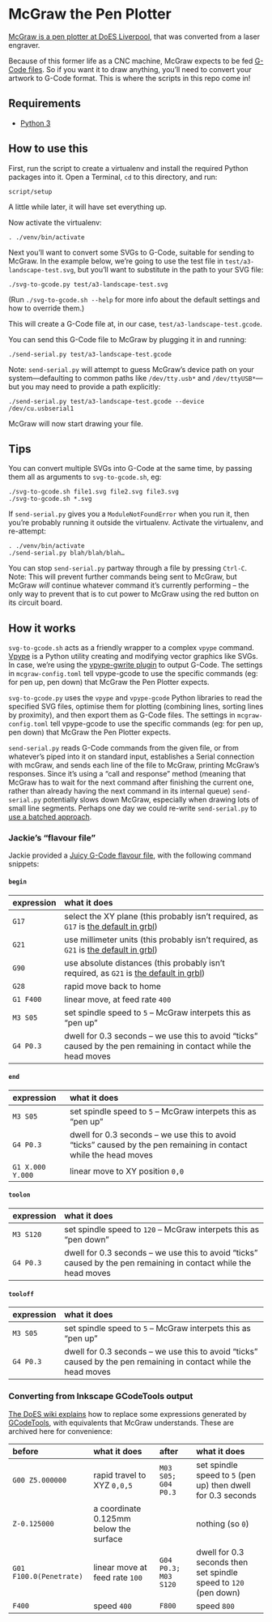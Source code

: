 # McGraw the Pen Plotter

[McGraw is a pen plotter at DoES Liverpool](https://github.com/DoESLiverpool/somebody-should/wiki/Pen-Plotter-McGraw), that was converted from a laser engraver.

Because of this former life as a CNC machine, McGraw expects to be fed [G-Code files](https://en.wikipedia.org/wiki/G-code). So if you want it to draw anything, you’ll need to convert your artwork to G-Code format. This is where the scripts in this repo come in!

## Requirements

- [Python 3](https://www.python.org/downloads/)

## How to use this

First, run the script to create a virtualenv and install the required Python packages into it. Open a Terminal, `cd` to this directory, and run:

    script/setup

A little while later, it will have set everything up.

Now activate the virtualenv:

    . ./venv/bin/activate

Next you’ll want to convert some SVGs to G-Code, suitable for sending to McGraw. In the example below, we’re going to use the test file in `test/a3-landscape-test.svg`, but you’ll want to substitute in the path to your SVG file:

    ./svg-to-gcode.py test/a3-landscape-test.svg

(Run `./svg-to-gcode.sh --help` for more info about the default settings and how to override them.)

This will create a G-Code file at, in our case, `test/a3-landscape-test.gcode`.

You can send this G-Code file to McGraw by plugging it in and running:

    ./send-serial.py test/a3-landscape-test.gcode

Note: `send-serial.py` will attempt to guess McGraw’s device path on your system—defaulting to common paths like `/dev/tty.usb*` and `/dev/ttyUSB*`—but you may need to provide a path explicitly:

    ./send-serial.py test/a3-landscape-test.gcode --device /dev/cu.usbserial1

McGraw will now start drawing your file.

## Tips

You can convert multiple SVGs into G-Code at the same time, by passing them all as arguments to `svg-to-gcode.sh`, eg:

    ./svg-to-gcode.sh file1.svg file2.svg file3.svg
    ./svg-to-gcode.sh *.svg

If `send-serial.py` gives you a `ModuleNotFoundError` when you run it, then you’re probably running it outside the virtualenv. Activate the virtualenv, and re-attempt:

    . ./venv/bin/activate
    ./send-serial.py blah/blah/blah…

You can stop `send-serial.py` partway through a file by pressing `Ctrl-C`. Note: This will prevent further commands being sent to McGraw, but McGraw _will_ continue whatever command it’s currently performing – the only way to prevent that is to cut power to McGraw using the red button on its circuit board.

## How it works

`svg-to-gcode.sh` acts as a friendly wrapper to a complex `vpype` command. [Vpype](https://vpype.readthedocs.io/en/latest/index.html) is a Python utility creating and modifying vector graphics like SVGs. In case, we’re using the [vpype-gwrite plugin](https://github.com/plottertools/vpype-gcode/) to output G-Code. The settings in `mcgraw-config.toml` tell vpype-gcode to use the specific commands (eg: for pen up, pen down) that McGraw the Pen Plotter expects.

`svg-to-gcode.py` uses the `vpype` and `vpype-gcode` Python libraries to read the specified SVG files, optimise them for plotting (combining lines, sorting lines by proximity), and then export them as G-Code files. The settings in `mcgraw-config.toml` tell vpype-gcode to use the specific commands (eg: for pen up, pen down) that McGraw the Pen Plotter expects.

`send-serial.py` reads G-Code commands from the given file, or from whatever’s piped into it on standard input, establishes a Serial connection with mcGraw, and sends each line of the file to McGraw, printing McGraw’s responses. Since it’s using a “call and response” method (meaning that McGraw has to wait for the next command after finishing the current one, rather than already having the next command in its internal queue) `send-serial.py` potentially slows down McGraw, especially when drawing lots of small line segments. Perhaps one day we could re-write `send-serial.py` to [use a batched approach](https://github.com/gnea/grbl/blob/921e5a9799691118ffe5d4ecf5ccce68efe8a3f8/doc/script/stream.py).

### Jackie’s “flavour file”

Jackie provided a [Juicy G-Code flavour file](https://hackage.haskell.org/package/juicy-gcode-1.0.0.0#readme), with the following command snippets:

#### `begin`

| expression | what it does |
| :--- | :--- |
| `G17` | select the XY plane (this probably isn’t required, as `G17` is [the default in grbl](https://github.com/gnea/grbl/wiki/Grbl-v1.1-Commands#g---view-gcode-parser-state)) |
| `G21` | use millimeter units (this probably isn’t required, as `G21` is [the default in grbl](https://github.com/gnea/grbl/wiki/Grbl-v1.1-Commands#g---view-gcode-parser-state)) |
| `G90` | use absolute distances (this probably isn’t required, as `G21` is [the default in grbl](https://github.com/gnea/grbl/wiki/Grbl-v1.1-Commands#g---view-gcode-parser-state)) |
| `G28` | rapid move back to home |
| `G1 F400` | linear move, at feed rate `400` |
| `M3 S05` | set spindle speed to `5` – McGraw interpets this as “pen up” |
| `G4 P0.3` | dwell for 0.3 seconds – we use this to avoid “ticks” caused by the pen remaining in contact while the head moves |

#### `end`

| expression | what it does |
| :--- | :--- |
| `M3 S05` | set spindle speed to `5` – McGraw interpets this as “pen up” |
| `G4 P0.3` | dwell for 0.3 seconds – we use this to avoid “ticks” caused by the pen remaining in contact while the head moves |
| `G1 X.000 Y.000` | linear move to XY position `0,0` |

#### `toolon`

| expression | what it does |
| :--- | :--- |
| `M3 S120` | set spindle speed to `120` – McGraw interpets this as “pen down” |
| `G4 P0.3` | dwell for 0.3 seconds – we use this to avoid “ticks” caused by the pen remaining in contact while the head moves |

#### `tooloff`

| expression | what it does |
| :--- | :--- |
| `M3 S05` | set spindle speed to `5` – McGraw interpets this as “pen up” |
| `G4 P0.3` | dwell for 0.3 seconds – we use this to avoid “ticks” caused by the pen remaining in contact while the head moves |

### Converting from Inkscape GCodeTools output

[The DoES wiki explains](https://github.com/DoESLiverpool/somebody-should/wiki/Pen-Plotter-McGraw) how to replace some expressions generated by [GCodeTools](https://github.com/cnc-club/gcodetools), with equivalents that McGraw understands. These are archived here for convenience:

| before | what it does | after | what it does |
| :--- | :--- | :--- | :--- |
| `G00 Z5.000000` | rapid travel to XYZ `0,0,5` | `M03 S05; G04 P0.3` | set spindle speed to `5` (pen up) then dwell for 0.3 seconds |
| `Z-0.125000` | a coordinate 0.125mm below the surface |  | nothing (so `0`) |
| `G01 F100.0(Penetrate)` | linear move at feed rate `100` | `G04 P0.3; M03 S120` | dwell for 0.3 seconds then set spindle speed to `120` (pen down)
| `F400` | speed `400` | `F800` | speed `800` |
